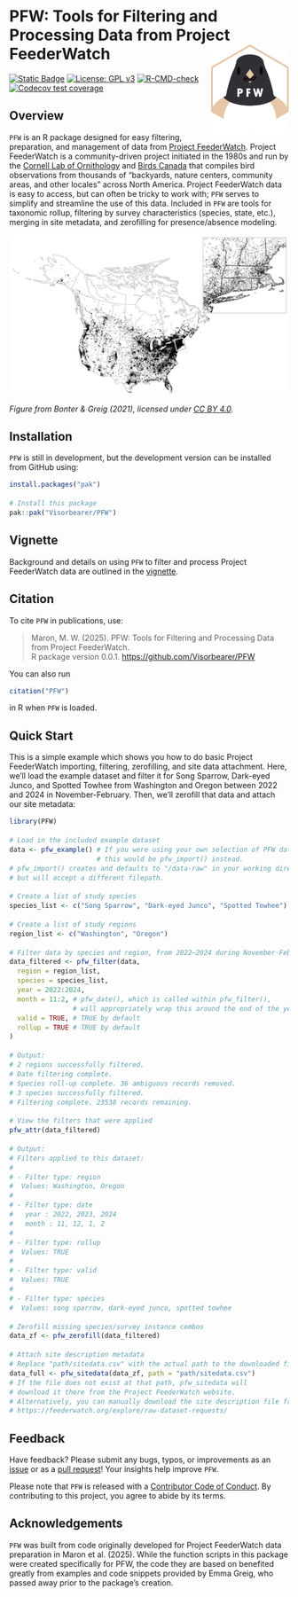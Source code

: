 
# PFW: Tools for Filtering and Processing Data from Project FeederWatch <img src="man/figures/logo.png" align="right" width=140 alt="Hexagonal PFW logo, featuring a Dark-eyed Junco with a seed in its beak."/>

<!-- badges: start -->

[![Static
Badge](https://www.repostatus.org/badges/latest/wip.svg)](https://www.repostatus.org/#wip)
[![License: GPL
v3](https://img.shields.io/badge/License-GPL%20v3-blue.svg)](http://www.gnu.org/licenses/gpl-3.0)
[![R-CMD-check](https://github.com/Visorbearer/PFW/actions/workflows/R-CMD-check.yaml/badge.svg)](https://github.com/Visorbearer/PFW/actions/workflows/R-CMD-check.yaml)
[![Codecov test
coverage](https://codecov.io/gh/Visorbearer/PFW/graph/badge.svg)](https://app.codecov.io/gh/Visorbearer/PFW)
<!-- badges: end -->

## Overview

`PFW` is an R package designed for easy filtering, preparation, and
management of data from [Project FeederWatch](https://feederwatch.org/).
Project FeederWatch is a community-driven project initiated in the 1980s
and run by the [Cornell Lab of
Ornithology](https://www.birds.cornell.edu/) and [Birds
Canada](https://www.birdscanada.org/) that compiles bird observations
from thousands of “backyards, nature centers, community areas, and other
locales” across North America. Project FeederWatch data is easy to
access, but can often be tricky to work with; `PFW` serves to simplify
and streamline the use of this data. Included in `PFW` are tools for
taxonomic rollup, filtering by survey characteristics (species, state,
etc.), merging in site metadata, and zerofilling for presence/absence
modeling.

![FeederWatch locations from 1989-2020.](man/figures/feederwatch_map.jpg)

*Figure from Bonter & Greig (2021), licensed under [CC BY 4.0](https://creativecommons.org/licenses/by/4.0/).*

## Installation

`PFW` is still in development, but the development version can be
installed from GitHub using:

``` r
install.packages("pak")

# Install this package
pak::pak("Visorbearer/PFW")
```

## Vignette

Background and details on using `PFW` to filter and process Project
FeederWatch data are outlined in the
[vignette](https://Visorbearer.github.io/PFW/articles/PFW.html).

## Citation

To cite `PFW` in publications, use:

> Maron, M. W. (2025). PFW: Tools for Filtering and Processing Data from
> Project FeederWatch.  
> R package version 0.0.1. <https://github.com/Visorbearer/PFW>

You can also run

``` r
citation("PFW")
```

in R when `PFW` is loaded.

## Quick Start

This is a simple example which shows you how to do basic Project
FeederWatch importing, filtering, zerofilling, and site data attachment.
Here, we’ll load the example dataset and filter it for Song Sparrow,
Dark-eyed Junco, and Spotted Towhee from Washington and Oregon between
2022 and 2024 in November-February. Then, we’ll zerofill that data and
attach our site metadata:

``` r
library(PFW)

# Load in the included example dataset
data <- pfw_example() # If you were using your own selection of PFW data, 
                      # this would be pfw_import() instead.
# pfw_import() creates and defaults to "/data-raw" in your working directory, 
# but will accept a different filepath.

# Create a list of study species
species_list <- c("Song Sparrow", "Dark-eyed Junco", "Spotted Towhee")

# Create a list of study regions
region_list <- c("Washington", "Oregon")

# Filter data by species and region, from 2022–2024 during November-February
data_filtered <- pfw_filter(data,
  region = region_list,
  species = species_list,
  year = 2022:2024,
  month = 11:2, # pfw_date(), which is called within pfw_filter(), 
                # will appropriately wrap this around the end of the year.
  valid = TRUE, # TRUE by default
  rollup = TRUE # TRUE by default
)

# Output:
# 2 regions successfully filtered.
# Date filtering complete.
# Species roll-up complete. 36 ambiguous records removed.
# 3 species successfully filtered.
# Filtering complete. 23538 records remaining.

# View the filters that were applied
pfw_attr(data_filtered)

# Output:
# Filters applied to this dataset:
#
# - Filter type: region 
#  Values: Washington, Oregon 
#
# - Filter type: date 
#   year : 2022, 2023, 2024 
#   month : 11, 12, 1, 2 
#
# - Filter type: rollup 
#  Values: TRUE 
#
# - Filter type: valid 
#  Values: TRUE 
#
# - Filter type: species 
#  Values: song sparrow, dark-eyed junco, spotted towhee 

# Zerofill missing species/survey instance combos
data_zf <- pfw_zerofill(data_filtered)

# Attach site description metadata
# Replace "path/sitedata.csv" with the actual path to the downloaded file
data_full <- pfw_sitedata(data_zf, path = "path/sitedata.csv")
# If the file does not exist at that path, pfw_sitedata will
# download it there from the Project FeederWatch website.
# Alternatively, you can manually download the site description file from:
# https://feederwatch.org/explore/raw-dataset-requests/
```

## Feedback

Have feedback? Please submit any bugs, typos, or improvements as an
[issue](https://github.com/Visorbearer/PFW/issues) or as a [pull
request](https://github.com/Visorbearer/PFW/pulls)! Your insights help
improve `PFW`.

Please note that `PFW` is released with a [Contributor Code of
Conduct](https://Visorbearer.github.io/PFW/CODE_OF_CONDUCT.html). By
contributing to this project, you agree to abide by its terms.

## Acknowledgements

`PFW` was built from code originally developed for Project FeederWatch
data preparation in Maron et al. (2025). While the function scripts in
this package were created specifically for PFW, the code they are based
on benefited greatly from examples and code snippets provided by Emma
Greig, who passed away prior to the package’s creation.
